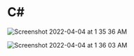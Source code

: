 # C#

![Screenshot 2022-04-04 at 1 35 36 AM](https://user-images.githubusercontent.com/78723011/161446918-f4601329-d9e5-4d42-aafe-ea37c040f6af.png)


![Screenshot 2022-04-04 at 1 36 03 AM](https://user-images.githubusercontent.com/78723011/161447000-d147b1f6-b96a-4387-a1f5-4ac3a4a503dc.png)
